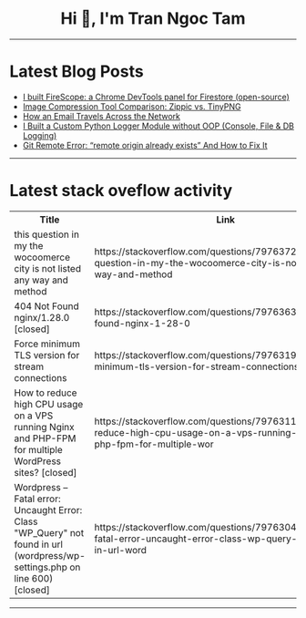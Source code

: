 <h1 align="center">Hi 👋, I'm Tran Ngoc Tam</h1>

---

# Latest Blog Posts 
<!-- BLOG-POST-LIST:START -->
- [I built FireScope: a Chrome DevTools panel for Firestore &lpar;open-source&rpar;](https://dev.to/omardulaimi/i-built-firescope-a-chrome-devtools-panel-for-firestore-open-source-48g0)
- [Image Compression Tool Comparison: Zippic vs. TinyPNG](https://dev.to/kelen/image-compression-tool-comparison-zippic-vs-tinypng-4bdc)
- [How an Email Travels Across the Network](https://dev.to/tahsin000/how-an-email-travels-across-the-network-ggb)
- [I Built a Custom Python Logger Module without OOP &lpar;Console, File &amp; DB Logging&rpar;](https://dev.to/estrosec/i-built-a-custom-python-logger-module-without-oop-console-file-db-logging-310e)
- [Git Remote Error: “remote origin already exists” And How to Fix It](https://dev.to/msnmongare/git-remote-error-remote-origin-already-exists-and-how-to-fix-it-3l88)
<!-- BLOG-POST-LIST:END -->

---

# Latest stack oveflow activity
<table>
  <tr><th>Title</th><th>Link</th></tr>
  <!-- STACKOVERFLOW:START --><tr><td>this question in my the wocoomerce city is not listed any way and method</td><td>https://stackoverflow.com/questions/79763720/this-question-in-my-the-wocoomerce-city-is-not-listed-any-way-and-method</td></tr><tr><td>404 Not Found nginx/1.28.0 [closed]</td><td>https://stackoverflow.com/questions/79763632/404-not-found-nginx-1-28-0</td></tr><tr><td>Force minimum TLS version for stream connections</td><td>https://stackoverflow.com/questions/79763199/force-minimum-tls-version-for-stream-connections</td></tr><tr><td>How to reduce high CPU usage on a VPS running Nginx and PHP-FPM for multiple WordPress sites? [closed]</td><td>https://stackoverflow.com/questions/79763117/how-to-reduce-high-cpu-usage-on-a-vps-running-nginx-and-php-fpm-for-multiple-wor</td></tr><tr><td>Wordpress – Fatal error: Uncaught Error: Class &quot;WP_Query&quot; not found in url &lpar;wordpress/wp-settings.php on line 600&rpar; [closed]</td><td>https://stackoverflow.com/questions/79763046/wordpress-fatal-error-uncaught-error-class-wp-query-not-found-in-url-word</td></tr><!-- STACKOVERFLOW:END -->
</table>

---


